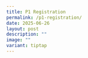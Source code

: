 ```yaml
---
title: P1 Registration
permalink: /p1-registration/
date: 2025-06-26
layout: post
description: ""
image: ""
variant: tiptap
---
```

<p></p>